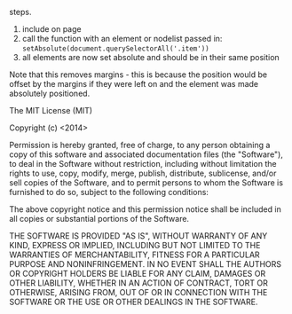 steps.

  1. include on page
  2. call the function with an element or nodelist passed in: `setAbsolute(document.querySelectorAll('.item'))`
  3. all elements are now set absolute and should be in their same position

Note that this removes margins - this is because the position would be offset by the margins if they were left on and the element was made absolutely positioned.




The MIT License (MIT)

Copyright (c) <2014> <copyright Willson Smith>

Permission is hereby granted, free of charge, to any person obtaining a copy
of this software and associated documentation files (the "Software"), to deal
in the Software without restriction, including without limitation the rights
to use, copy, modify, merge, publish, distribute, sublicense, and/or sell
copies of the Software, and to permit persons to whom the Software is
furnished to do so, subject to the following conditions:

The above copyright notice and this permission notice shall be included in
all copies or substantial portions of the Software.

THE SOFTWARE IS PROVIDED "AS IS", WITHOUT WARRANTY OF ANY KIND, EXPRESS OR
IMPLIED, INCLUDING BUT NOT LIMITED TO THE WARRANTIES OF MERCHANTABILITY,
FITNESS FOR A PARTICULAR PURPOSE AND NONINFRINGEMENT. IN NO EVENT SHALL THE
AUTHORS OR COPYRIGHT HOLDERS BE LIABLE FOR ANY CLAIM, DAMAGES OR OTHER
LIABILITY, WHETHER IN AN ACTION OF CONTRACT, TORT OR OTHERWISE, ARISING FROM,
OUT OF OR IN CONNECTION WITH THE SOFTWARE OR THE USE OR OTHER DEALINGS IN
THE SOFTWARE.
